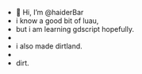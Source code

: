 - 👋 Hi, I’m @haiderBar
- i know a good bit of luau,
- but i am learning gdscript hopefully.
- 
- i also made dirtland.
- 
- dirt.
